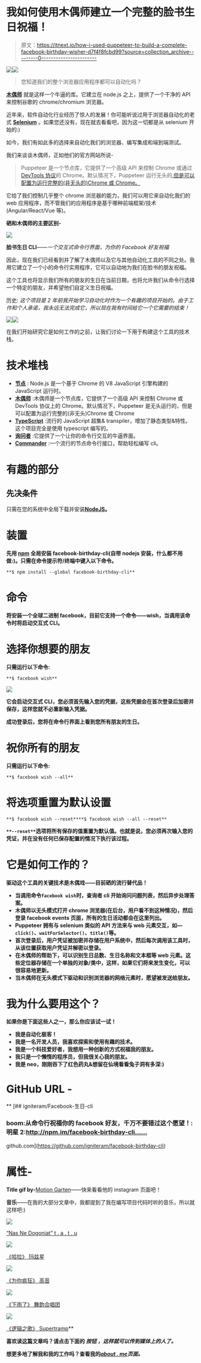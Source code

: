 # 我如何使用木偶师建立一个完整的脸书生日祝福！

> 原文：<https://itnext.io/how-i-used-puppeteer-to-build-a-complete-facebook-birthday-wisher-d7f4f8fcbd99?source=collection_archive---------0----------------------->

![](img/9359f18c58262f18ef1cc9966127b223.png)![](img/c6fcb1f677acfb2d3710648c3b379c57.png)

> 您知道我们的整个浏览器应用程序都可以自动化吗？

[**木偶师**](https://pptr.dev/) 就是这样一个牛逼的库。它建立在 node.js 之上，提供了一个干净的 API 来控制谷歌的 chrome/chromium 浏览器。

近年来，软件自动化行业经历了惊人的发展！你可能听说过用于浏览器自动化的老式 [**Selenium**](https://www.seleniumhq.org/) 。如果您还没有，现在就去看看吧，因为这一切都是从 selenium 开始的:)

如今，我们有如此多的选择来自动化我们的浏览器、编写集成和端到端测试。

我们来谈谈木偶师，正如他们的官方网站所说-

> Puppeteer 是一个节点库，它提供了一个高级 API 来控制 Chrome 或通过 [DevTools 协议](https://chromedevtools.github.io/devtools-protocol/)的 Chrome。默认情况下，Puppeteer 运行无头的[,但是可以配置为运行完整的(非无头的)Chrome 或 Chrome。](https://developers.google.com/web/updates/2017/04/headless-chrome)

它给了我们控制几乎整个 chrome 浏览器的能力，我们可以用它来自动化我们的 web 应用程序，而不管我们的应用程序是基于哪种前端框架/技术(Angular/React/Vue 等)。

**硒和木偶师的主要区别-**

![](img/a8a0863bf4a59d6ce326a67fe6c4b548.png)

**脸书生日 CLI**——*一个交互式命令行界面，为你的 Facebook 好友祝福*

因此，现在我们已经看到并了解了木偶师以及它与其他自动化工具的不同之处。我用它建立了一个小的命令行实用程序，它可以自动地为我们在脸书的朋友祝福。

这个工具也将显示我们所有的朋友的生日在当前日期，也将允许我们从命令行选择一个特定的朋友，并希望他们自定义生日祝福。

历史: *这个项目是 2 年前我开始学习自动化时作为一个有趣的项目开始的。由于工作和个人承诺，我永远无法完成它，所以现在我有时间给它一个它需要的结束！*

![](img/b077306c7de5c696c072ee5bef26968a.png)![](img/77a1af0cc505208ec8bda07927b9093f.png)

在我们开始研究它是如何工作的之前，让我们讨论一下用于构建这个工具的技术栈。

# 技术堆栈

*   [**节点**](https://nodejs.org/en/) : Node.js 是一个基于 Chrome 的 V8 JavaScript 引擎构建的 JavaScript 运行时。
*   [**木偶师**](https://pptr.dev/) :木偶师是一个节点库，它提供了一个高级 API 来控制 Chrome 或 DevTools 协议上的 Chrome。默认情况下，Puppeteer 是无头运行的，但是可以配置为运行完整的(非无头)Chrome 或 Chrome
*   [**TypeScript**](https://www.typescriptlang.org/) :流行的 JavaScript 超集& transpiler，增加了静态类型&特性。这个项目完全是使用 typescript 编写的。
*   [**询问者**](https://github.com/SBoudrias/Inquirer.js) :它提供了一个让你的命令行交互的牛逼界面。
*   [**Commander**](https://github.com/tj/commander.js) :一个流行的节点命令行接口，帮助轻松编写 cli。

# 有趣的部分

## 先决条件

只需在您的系统中全局下载并安装[**NodeJS**](https://nodejs.org/en/download/)**。**

# **装置**

**先用 [npm](https://www.npmjs.com/) 全局安装 facebook-birthday-cli(自带 nodejs 安装，什么都不用做:)。只需在命令提示符/终端中键入以下命令。**

```
**$ npm install --global facebook-birthday-cli**
```

# **命令**

**将安装一个全球二进制 facebook，目前它支持一个命令——wish，当调用该命令时将启动交互式 CLI。**

# **选择你想要的朋友**

**只需运行以下命令:**

```
**$ facebook wish**
```

**![](img/9ec1d0dec9b77d54a387cd1818cad264.png)**

**它会启动交互式 CLI，您必须首先输入您的凭据，这些凭据会在首次登录后加密并保存，这样您就不必重新输入凭据。**

**成功登录后，您将在命令行界面上看到您所有朋友的生日。**

# **祝你所有的朋友**

**只需运行以下命令:**

```
**$ facebook wish --all**
```

# **将选项重置为默认设置**

```
**$ facebook wish --reset****$ facebook wish --all --reset**
```

**`**--reset**`选项将所有保存的值重置为默认值。也就是说，您必须再次输入您的凭证，并在没有任何已保存配置的情况下执行该过程。**

# **它是如何工作的？**

**驱动这个工具的关键技术是木偶戏——目前硒的流行替代品！**

*   **当调用命令`facebook wish`时，查询者 cli 开始询问问题列表，然后异步处理答案。**
*   **木偶师以无头模式打开 chrome 浏览器(在后台，用户看不到这种情况)，然后登录 facebook events 页面，所有的生日活动都会在这里列出。**
*   **Puppeteer 拥有与 selenium 类似的 API 方法来与 web 元素交互，如— `click()`、`waitForSelector()`、`title()`等。**
*   **首次登录后，用户凭证被加密并存储在用户系统中，然后每次调用该工具时，从该位置获取用户凭证并解密以登录。**
*   **在木偶师的帮助下，可以识别生日总数、生日名称和文本框等 web 元素。这些定位器存储在一个单独的对象/类中，这样，如果它们将来发生变化，可以很容易地更新。**
*   **当木偶师在无头模式下驱动和识别浏览器的网络元素时，愿望被发送给朋友。**

# **我为什么要用这个？**

**如果你是下面这些人之一，那么你应该试一试！**

*   **我是自动化极客！**
*   **我是一名开发人员，我喜欢探索和使用有趣的技术。**
*   **我是一个科技爱好者，我想用一种创新的方式祝福我的朋友。**
*   **我只是一个懒惰的程序员，但我很关心我的朋友。**
*   **我是 neo，刚刚吞下了红色药丸&想留在仙境看看兔子洞有多深:)**

# **GitHub URL -**

**[](https://github.com/igniteram/facebook-birthday-cli) [## igniteram/Facebook-生日-cli

### boom:从命令行祝福你的 facebook 好友，千万不要错过这个愿望！:明星 2:http://npm.im/facebook-birthday-cli……

github.com](https://github.com/igniteram/facebook-birthday-cli) 

# 属性-

**Title gif by-**[Motion Garten](https://www.instagram.com/motiongarten/?hl=en)——快来看看他的 instagram 页面吧！

**音乐**——在我的大部分文章中，我都提到了我在编写项目代码时听的音乐，所以就这样吧:)

![](img/d2bbb45c4de9561e80f396519266b354.png)

[“Nas Ne Dogoniat”
t . a . t . u](https://www.youtube.com/watch?v=sZV9A_gJzQI)

![](img/c06d5c5d9378d2957fb8fb75c9e8c613.png)

[《哈拉》
玛兹星](https://www.youtube.com/watch?v=jzWYUomBpwg)

![](img/2a065817ecb4d578019085ec502a6599.png)

[《为你疯狂》
高音](https://www.youtube.com/watch?v=xVKGXgHDMvQ)

![](img/eab9da00c0e3e1901cae694240e880da.png)

[《下雨了》
舞韵合唱团](https://www.youtube.com/watch?v=TzFnYcIqj6I)

![](img/36ccabd9790866a1b96814341d23aaf4.png)

[《逻辑之歌》
Supertramp](https://www.youtube.com/watch?v=ukKQw578Lm8)** 

**喜欢读这篇文章吗？请点击下面的 ***按钮*** *，这样就可以传到媒体上的人了。***

**想更多地了解我和我的工作吗？查看我的[*about . me*](https://about.me/ram.pasala)*页面。***